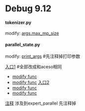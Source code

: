 
# Debug 9.12
#### tokenizer.py
modify:
[args.max_mp_size](runtime/megatron/training/tokenizer/tokenizer.py#L69)

#### parallel_state.py
modify:
[print_args](runtime/megatron/training/arguments.py#L528) #先注释掉打印参数

[入口1](runtime/megatron/core/parallel_state.py#L445)
 #全部改成和aceso相同
- [modify func](runtime/megatron/core/parallel_state.py#L498) 
- [modify func](runtime/megatron/core/parallel_state.py#L712)
[入口2](runtime/megatron/core/parallel_state.py#L448)
- [modify func](runtime/megatron/core/parallel_state.py#L887)
- [modify func](runtime/megatron/core/parallel_state.py#L529)



[注释](runtime/megatron/core/tensor_parallel/random.py#L190) 涉及到expert_parallel 先注释掉